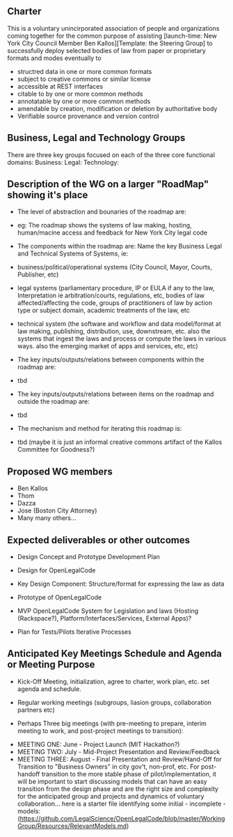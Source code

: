 ## Charter

This is a voluntary unincirporated association of people and organizations coming together for the common purpose of assisting [launch-time: New York City Council Member Ben Kallos][Template: the Steering Group] to successfully deploy selected bodies of law from paper or proprietary formats and modes eventually to 

* structred data in one or more common formats
* subject to creative commons or similar license 
* accessible at REST interfaces 
* citable to by one or more common methods 
* annotatable by one or more common methods 
* amendable by creation, modification or deletion by authoritative body
* Verifiable source provenance and version control 

## Business, Legal and Technology Groups

There are three key groups focused on each of the three core functional domains: 
Business:
Legal:
Technology:


## Description of the WG on a larger "RoadMap" showing it's place

* The level of abstraction and bounaries of the roadmap are:  
 - eg: The roadmap shows the systems of law making, hosting, human/macine access and feedback for New York City legal code

* The components within the roadmap are: 
Name the key Business Legal and Technical Systems of Systems, ie:

- business/political/operational systems (City Council, Mayor, Courts, Publisher, etc)

- legal systems (parliamentary procedure, IP or EULA if any to the law, Interpretation ie arbitration/courts, regulations, etc, bodies of law affected/affecting the code, groups of practitioners of law by action type or subject domain, academic treatments of the law, etc 

- technical system (the software and workflow and data model/format at law making, publishing, distribution, use, downstream, etc.  also the systems that ingest the laws and process or compute the laws in various ways.  also the emerging market of apps and services, etc, etc)

* The key inputs/outputs/relations between components within the roadmap are:
- tbd

* The key inputs/outputs/relations between items on the roadmap and outside the roadmap are:
- tbd

* The mechanism and method for iterating this roadmap is:
- tbd (maybe it is just an informal creative commons artifact of the Kallos Committee for Goodness?) 

## Proposed WG members 

* Ben Kallos
* Thom
* Dazza
* Jose (Boston City Attorney)
* Many many others... 

## Expected deliverables or other outcomes  

* Design Concept and Prototype Development Plan 

* Design for OpenLegalCode 

* Key Design Component: Structure/format for expressing the law as data

* Prototype of OpenLegalCode

* MVP OpenLegalCode System for Legislation and laws (Hosting (Rackspace?), Platform/Interfaces/Services, External Apps)?

* Plan for Tests/Pilots Iterative Processes

## Anticipated Key Meetings Schedule and Agenda or Meeting Purpose

* Kick-Off Meeting, initialization, agree to charter, work plan, etc.  set agenda and schedule.

* Regular working meetings (subgroups, liasion groups, collaboration partners etc)

* Perhaps Three big meetings (with pre-meeting to prepare, interim meeting to work, and post-project meetings to transition): 
 - MEETING ONE: June - Project Launch (MIT Hackathon?)
 - MEETING TWO: July - Mid-Project Presentation and Review/Feedback
 - MEETING THREE: August - Final Presentation and Review/Hand-Off for Transition to "Business Owners" in city gov't, non-prof, etc.    For post-handoff transition to the more stable phase of pilot/implementation, it will be important to start discussing models that can have an easy transition from the design phase and are the right size and complexity for the anticipated group and projects and dynamics of voluntary collaboration... here is a starter file identifying some initial - incomplete - models: (https://github.com/LegalScience/OpenLegalCode/blob/master/WorkingGroup/Resources/RelevantModels.md) 


 

